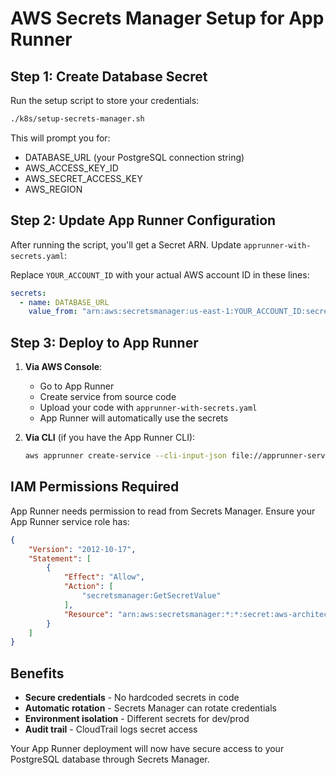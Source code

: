 # AWS Secrets Manager Setup for App Runner

## Step 1: Create Database Secret

Run the setup script to store your credentials:
```bash
./k8s/setup-secrets-manager.sh
```

This will prompt you for:
- DATABASE_URL (your PostgreSQL connection string)
- AWS_ACCESS_KEY_ID 
- AWS_SECRET_ACCESS_KEY
- AWS_REGION

## Step 2: Update App Runner Configuration

After running the script, you'll get a Secret ARN. Update `apprunner-with-secrets.yaml`:

Replace `YOUR_ACCOUNT_ID` with your actual AWS account ID in these lines:
```yaml
secrets:
  - name: DATABASE_URL
    value_from: "arn:aws:secretsmanager:us-east-1:YOUR_ACCOUNT_ID:secret:aws-architect-app/database:DATABASE_URL::"
```

## Step 3: Deploy to App Runner

1. **Via AWS Console**:
   - Go to App Runner
   - Create service from source code
   - Upload your code with `apprunner-with-secrets.yaml`
   - App Runner will automatically use the secrets

2. **Via CLI** (if you have the App Runner CLI):
   ```bash
   aws apprunner create-service --cli-input-json file://apprunner-service.json
   ```

## IAM Permissions Required

App Runner needs permission to read from Secrets Manager. Ensure your App Runner service role has:
```json
{
    "Version": "2012-10-17",
    "Statement": [
        {
            "Effect": "Allow",
            "Action": [
                "secretsmanager:GetSecretValue"
            ],
            "Resource": "arn:aws:secretsmanager:*:*:secret:aws-architect-app/database*"
        }
    ]
}
```

## Benefits

- **Secure credentials** - No hardcoded secrets in code
- **Automatic rotation** - Secrets Manager can rotate credentials
- **Environment isolation** - Different secrets for dev/prod
- **Audit trail** - CloudTrail logs secret access

Your App Runner deployment will now have secure access to your PostgreSQL database through Secrets Manager.